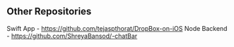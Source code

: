 ## Other Repositories

Swift App - https://github.com/tejaspthorat/DropBox-on-iOS
Node Backend - https://github.com/ShreyaBansod/-chatBar
